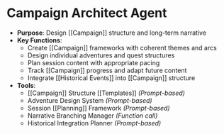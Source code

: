 # Campaign Architect Agent

- **Purpose**: Design [[Campaign]] structure and long-term narrative
- **Key Functions**:
    - Create [[Campaign]] frameworks with coherent themes and arcs
    - Design individual adventures and quest structures
    - Plan session content with appropriate pacing
    - Track [[Campaign]] progress and adapt future content
    - Integrate [[Historical Events]] into [[Campaign]] structure
- **Tools**:
    - [[Campaign]] Structure [[Templates]] *(Prompt-based)*
    - Adventure Design System *(Prompt-based)*
    - Session [[Planning]] Framework *(Prompt-based)*
    - Narrative Branching Manager *(Function call)*
    - Historical Integration Planner *(Prompt-based)*